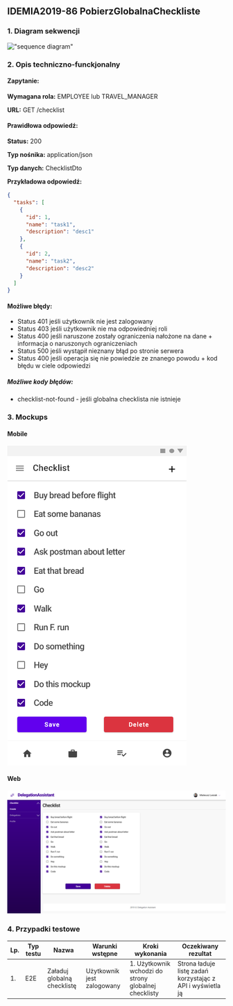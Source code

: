 ## IDEMIA2019-86 PobierzGlobalnaCheckliste

### 1. Diagram sekwencji

!["sequence diagram"](https://www.plantuml.com/plantuml/svg/SoWkIImgAStDuL9opibCpIjHqhLJSiv8JSxEoImkSSxFAodApyb9BLAoIayjWOjhQ79XLOIiDpYrg2mpEHL3OqfYIM9IOd6gWeiJ5wPgNJiN9wl2qjIYIYuN9rsivi55i6d7vNficf0T3j87yJz2gKj9FfT3QbuAC7G0)

### 2. Opis techniczno-funckjonalny

#### Zapytanie:

**Wymagana rola:** EMPLOYEE lub TRAVEL_MANAGER

**URL:** GET /checklist

#### Prawidłowa odpowiedź:

**Status:** 200

**Typ nośnika:** application/json

**Typ danych:** ChecklistDto

**Przykładowa odpowiedź:**

```json
{
  "tasks": [
    {
      "id": 1,
      "name": "task1",
      "description": "desc1"
    },
    {
      "id": 2,
      "name": "task2",
      "description": "desc2"
    }
  ]
}
```

#### Możliwe błędy:

- Status 401 jeśli użytkownik nie jest zalogowany
- Status 403 jeśli użytkownik nie ma odpowiedniej roli
- Status 400 jeśli naruszone zostały ograniczenia nałożone na dane + informacja o naruszonych ograniczeniach
- Status 500 jeśli wystąpił nieznany błąd po stronie serwera
- Status 400 jeśli operacja się nie powiedzie ze znanego powodu + kod błędu w ciele odpowiedzi

##### Możliwe kody błędów:

- checklist-not-found - jeśli globalna checklista nie istnieje

### 3. Mockups

#### Mobile

![Mobile](./mockups/MobileChecklist.png?raw=true "Mobile")

#### Web

![Web](./mockups/WebChecklist.png?raw=true "Web")

### 4. Przypadki testowe

| Lp. | Typ testu | Nazwa                       | Warunki wstępne            | Kroki wykonania                                      | Oczekiwany rezultat                                        |
| --- | --------- | --------------------------- | -------------------------- | ---------------------------------------------------- | ---------------------------------------------------------- |
| 1.  | E2E       | Załaduj globalną checklistę | Użytkownik jest zalogowany | 1. Użytkownik wchodzi do strony globalnej checklisty | Strona ładuje listę zadań korzystając z API i wyświetla ją |
